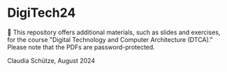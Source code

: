 # DigiTech24

:pushpin: This repository offers additional materials, such as slides and exercises, for the course "Digital Technology and Computer Architecture (DTCA)." Please note that the PDFs are password-protected.

Claudia Schütze, August 2024

